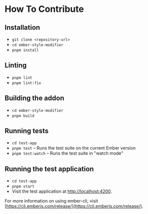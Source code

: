 # How To Contribute

## Installation

- `git clone <repository-url>`
- `cd ember-style-modifier`
- `pnpm install`

## Linting

- `pnpm lint`
- `pnpm lint:fix`

## Building the addon

- `cd ember-style-modifier`
- `pnpm build`

## Running tests

- `cd test-app`
- `pnpm test` – Runs the test suite on the current Ember version
- `pnpm test:watch` – Runs the test suite in "watch mode"

## Running the test application

- `cd test-app`
- `pnpm start`
- Visit the test application at [http://localhost:4200](http://localhost:4200).

For more information on using ember-cli, visit [https://cli.emberjs.com/release/](https://cli.emberjs.com/release/).
